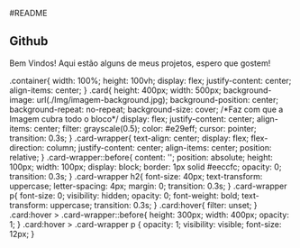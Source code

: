 #README
<div class="container">
        <div class="card">
            <div class="card-wrapper">
                <h2>Github</h2>
                <p>Bem Vindos! Aqui estão alguns de meus projetos, espero que gostem!</p>
            </div>
        </div>
</div>
.container{
    width: 100%;
    height: 100vh;
    display: flex;
    justify-content: center;
    align-items: center;
}
.card{
    height: 400px;
    width: 500px;
    background-image: url(./Img/imagem-background.jpg);
    background-position: center;
    background-repeat: no-repeat;
    background-size: cover; /*Faz com que a Imagem cubra todo o bloco*/
    display: flex;
    justify-content: center;
    align-items: center;
    filter: grayscale(0.5);
    color: #e29eff;
    cursor: pointer;
    transition: 0.3s;
}
.card-wrapper{
    text-align: center;
    display: flex;
    flex-direction: column;
    justify-content: center;
    align-items: center;
    position: relative;
}
.card-wrapper::before{
    content: '';
    position: absolute;
    height: 100px;
    width: 100px;
    display: block;
    border: 1px solid #eeccfc;
    opacity: 0;
    transition: 0.3s;
}
.card-wrapper h2{
    font-size: 40px;
    text-transform: uppercase;
    letter-spacing: 4px;
    margin: 0;
    transition: 0.3s;
}
.card-wrapper p{
    font-size: 0;
    visibility: hidden;
    opacity: 0;
    font-weight: bold;
    text-transform: uppercase;
    transition: 0.3s;
}
.card:hover{
 filter: unset;
}
.card:hover > .card-wrapper::before{
    height: 300px;
    width: 400px;
    opacity: 1;
}
.card:hover > .card-wrapper p {
    opacity: 1;
    visibility: visible;
    font-size: 12px;
}
